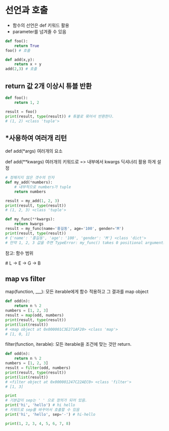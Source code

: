 # 선언과 호출

- 함수의 선언은 def 키워드 활용
- parameter를 넘겨줄 수 있음

```python
def foo():
    return True
foo() # 호출

def add(x,y):
    return x + y
add(2,3) # 호출
```

## return 값 2개 이상시 튜블 반환

```python
def foo():
    return 1, 2

result = foo()
print(result, type(result)) # 튜블로 묶어서 반환한다. 
# (1, 2) <class 'tuple'>
```

## *사용하여 여러개 리턴

def add(*args) 여러개의 요소 

def add(**kwargs) 여러개의 키워드로 => 내부에서 kwargs 딕셔너리 활용 하게 설정

```python
# 정해지지 않은 갯수의 인자
def my_add(*numbers):
    # 내부적으로 numbers가 tuple
    return numbers

result = my_add(1, 2, 3)
print(result, type(result))
# (1, 2, 3) <class 'tuple'>

def my_func(**kwargs):
    return kwargs
result = my_func(name='홍길동', age='100', gender='M')
print(result, type(result))
# {'name': '홍길동', 'age': '100', 'gender': 'M'} <class 'dict'>
# 만약 1, 2, 3 값을 주면 TypeError: my_func() takes 0 positional arguments but 3 were given
```

참고: 함수 범위

\# L -> E -> G -> B





## map vs filter

map(function, ___): 모든 iterable에게 함수 적용하고 그 결과를 map object

```python
def odd(n):
    return n % 2
numbers = [1, 2, 3]
result = map(odd, numbers)
print(result, type(result))
print(list(result))
# <map object at 0x000001C3E271AF20> <class 'map'>
# [1, 0, 1]
```

filter(function, iterable): 모든 iterable을 조건에 맞는 것만 return.

```python
def odd(n):
    return n % 2
numbers = [1, 2, 3]
result = filter(odd, numbers)
print(result, type(result))
print(list(result))
# <filter object at 0x000001247C22AEC0> <class 'filter'>
# [1, 3]
```

























```python
print
# 기본값이 sep는 ' ' 으로 정의가 되어 있음.
print('hi', 'hello') # hi hello
# 키워드로 sep를 바꾸어서 호출할 수 있음
print('hi', 'hello', sep='-') # hi-hello

print(1, 2, 3, 4, 5, 6, 7, 8)
```





